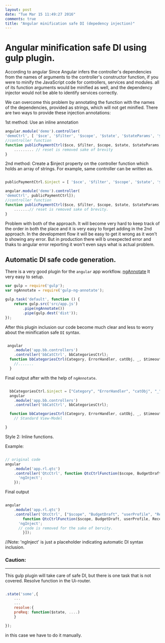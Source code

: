 ```yaml
---
layout: post
date: "Tue Mar 15 11:49:27 2016"
comments: true
title: "Angular minification safe DI (depedency injection)"
---
```


# Angular minification safe DI using gulp plugin.

According to angular
Since Angular infers the controller's dependencies from the names of arguments to the controller's constructor function, if you were to minify the JavaScript code for controllers, services and modules. all of its function arguments would be minified as well, and the dependency injector would not be able to identify services correctly.

We can overcome this problem by annotating the function with the names of the dependencies, provided as strings, which will not get minified. There are two ways to provide these injection annotations:

1st method: Use an inline annotation

```javascript
angular.module('demo').controller(
'demoCtrl', [ '$sce', '$filter', '$scope', '$state', '$stateParams', '$window', 'RemoteClientData', 'toastr', '$locale', '$timeout', 'lodash', 'RegionSelector', 'EncryptPgp', 'PublicTfaAuthResource', 'FeeCalcResourcePublic', 'paymentMethodMapping', 'addressFieldsMapping', 'PaymentDraft', 'PaymentProcess', '$log', 'bbsetup', 'PayUtil', 'ErrorHandler', publicPaymentCtrl]);
//controller function
function publicPaymentCtrl($sce, $filter, $scope, $state, $stateParams, $window, RemoteClientData, toastr, $locale, $timeout, _, RegionSelector, EncryptPgp, PublicTfaAuthResource, FeeCalcResourcePublic, paymentMethodMapping, addressFieldsMapping, PaymentDraft, PaymentProcess, $log, bbsetup, PayUtil, ErrorHandler) {
	......... // reset is removed sake of brevity
}

```
2nd method: Create a $inject property on the controller function which holds an array of strings.
For example, same controller can be written as.

```javascript

publicPaymentCtrl.$inject = [ '$sce', '$filter', '$scope', '$state', '$stateParams', '$window', 'RemoteClientData', 'toastr', '$locale', '$timeout', 'lodash', 'RegionSelector', 'EncryptPgp', 'PublicTfaAuthResource', 'FeeCalcResourcePublic', 'paymentMethodMapping', 'addressFieldsMapping', 'PaymentDraft', 'PaymentProcess', '$log', 'bbsetup', 'PayUtil', 'ErrorHandler'];

angular.module('demo').controller(
'demoCtrl', publicPaymentCtrl]);
//controller function
function publicPaymentCtrl($sce, $filter, $scope, $state, $stateParams, $window, RemoteClientData, toastr, $locale, $timeout, _, RegionSelector, EncryptPgp, PublicTfaAuthResource, FeeCalcResourcePublic, paymentMethodMapping, addressFieldsMapping, PaymentDraft, PaymentProcess, $log, bbsetup, PayUtil, ErrorHandler) {
	.......// reset is removed sake of brevity.
}

```

Problem with both of the approach.
It will become very hard to keep track of the order in both the place and it is very easy to forget adding in the 2nd approach. In the development flow it will be easy to get it wrong as it won't b showing any error.
But in production there will b unexpected error and thaks to angular error reporting it won't even says what is actual problem.

## Automatic DI safe code generation.
There is a very good plugin for the `angular` app workflow.
[ngAnnotate](https://github.com/Kagami/gulp-ng-annotate)
It very easy to setup.

```javascript
var gulp = require('gulp');
var ngAnnotate = require('gulp-ng-annotate');

gulp.task('default', function () {
    return gulp.src('src/app.js')
        .pipe(ngAnnotate())
        .pipe(gulp.dest('dist'));
});


```


After this plugin inclusion our code become much clear and less to worry about the minification safe `DI` syntax.

```javascript

 angular
    .module('app.bb.controllers')
    .controller('bbCatCtrl', bbCategoriesCtrl);
  function bbCategoriesCtrl(Category, ErrorHandler, catObj, _, $timeout, $scope) {
  	//.......
  }

```

Final output after with the help of `ngAnnotate`.

```javascript

  bbCategoriesCtrl.$inject = ["Category", "ErrorHandler", "catObj", "_", "$timeout", "$scope"];
  angular
    .module('app.bb.controllers')
    .controller('bbCatCtrl', bbCategoriesCtrl);

  function bbCategoriesCtrl(Category, ErrorHandler, catObj, _, $timeout, $scope) {
    // Standard View-Model

}

```

Style 2: Inline functions.

Example:


```javascript

// original code
angular
    .module('app.rl.qtc')
    .controller('QtcCtrl', function QtcCtrlFunction($scope, BudgetDraft, userProfile, RecentActivities, Config, $cacheFactory, accountResource, $window) {
      'ngInject';
	});

```

Final output


```javascript

angular
    .module('app.rl.qtc')
    .controller('QtcCtrl', ["$scope", "BudgetDraft", "userProfile", "RecentActivities", "Config", "$cacheFactory", "accountResource", "$window",
    	function QtcCtrlFunction($scope, BudgetDraft, userProfile, RecentActivities, Config, $cacheFactory, accountResource, $window) {
      'ngInject';
      // code is removed for the sake of bervity.
		}]);

```

//Note:
'ngInject' is just a placeholder indicating automatic DI syntax inclusion.


### Caution:
---------
This gulp plugin will take care of safe DI, but there is one task that is not covered.
Resolve function in the Ui-router.

```javascript

.state('some',{
	...
	...
	resolve:{
	preReq: function($state, ....)
	}

});

```

in this case we have to do it manually.









